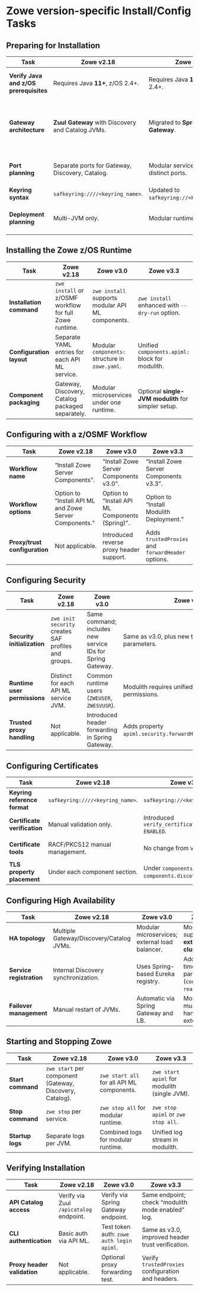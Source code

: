 # Zowe version-specific Install/Config Tasks

## Preparing for Installation
| Task                                   | Zowe v2.18                                        | Zowe v3.0                                 | Zowe v3.3                                               |
| -------------------------------------- | ------------------------------------------------- | ----------------------------------------- | ------------------------------------------------------- |
| **Verify Java and z/OS prerequisites** | Requires Java **11+**, z/OS 2.4+.                 | Requires Java **17+**, z/OS 2.4+.         | Same as v3.0 (Java 17+, z/OS 2.4+).                     |
| **Gateway architecture**               | **Zuul Gateway** with Discovery and Catalog JVMs. | Migrated to **Spring Cloud Gateway**.     | Uses **Spring Gateway Modulith** (optional single JVM). |
| **Port planning**                      | Separate ports for Gateway, Discovery, Catalog.   | Modular services with distinct ports.     | **Single port** possible in modulith mode.              |
| **Keyring syntax**                     | `safkeyring:////<keyring_name>`.                  | Updated to `safkeyring://<keyring_name>`. | Same as v3.0.                                           |
| **Deployment planning**                | Multi-JVM only.                                   | Modular runtime deployment.               | Choice of **modular** or **modulith** deployment.       |

## Installing the Zowe z/OS Runtime
| Task                     | Zowe v2.18                                              | Zowe v3.0                                         | Zowe v3.3                                           |
| ------------------------ | ------------------------------------------------------- | ------------------------------------------------- | --------------------------------------------------- |
| **Installation command** | `zwe install` or z/OSMF workflow for full Zowe runtime. | `zwe install` supports modular API ML components. | `zwe install` enhanced with `--dry-run` option.     |
| **Configuration layout** | Separate YAML entries for each API ML service.          | Modular `components:` structure in `zowe.yaml`.   | Unified `components.apiml:` block for modulith.     |
| **Component packaging**  | Gateway, Discovery, Catalog packaged separately.        | Modular microservices under one runtime.          | Optional **single-JVM modulith** for simpler setup. |

## Configuring with a z/OSMF Workflow
| Task                          | Zowe v2.18                                             | Zowe v3.0                                       | Zowe v3.3                                          |
| ----------------------------- | ------------------------------------------------------ | ----------------------------------------------- | -------------------------------------------------- |
| **Workflow name**             | “Install Zowe Server Components”.                      | “Install Zowe Server Components v3.0”.          | “Install Zowe Server Components v3.3”.             |
| **Workflow options**          | Option to “Install API ML and Zowe Server Components.” | Option to “Install API ML Components (Spring)”. | Option to “Install Modulith Deployment.”           |
| **Proxy/trust configuration** | Not applicable.                                        | Introduced reverse proxy header support.        | Adds `trustedProxies` and `forwardHeader` options. |

## Configuring Security
| Task                         | Zowe v2.18                                           | Zowe v3.0                                                  | Zowe v3.3                                                    |
| ---------------------------- | ---------------------------------------------------- | ---------------------------------------------------------- | ------------------------------------------------------------ |
| **Security initialization**  | `zwe init security` creates SAF profiles and groups. | Same command; includes new service IDs for Spring Gateway. | Same as v3.0, plus new trusted proxy security parameters.    |
| **Runtime user permissions** | Distinct for each API ML service JVM.                | Common runtime users (`ZWEUSER`, `ZWESVUSR`).              | Modulith requires unified SAF and port permissions.          |
| **Trusted proxy handling**   | Not applicable.                                      | Introduced header forwarding in Spring Gateway.            | Adds property `apiml.security.forwardHeader.trustedProxies`. |

## Configuring Certificates
| Task                         | Zowe v2.18                       | Zowe v3.0                                            | Zowe v3.3                                            |
| ---------------------------- | -------------------------------- | ---------------------------------------------------- | ---------------------------------------------------- |
| **Keyring reference format** | `safkeyring:////<keyring_name>`. | `safkeyring://<keyring_name>`.                       | Same as v3.0.                                        |
| **Certificate verification** | Manual validation only.          | Introduced `verify_certificates: ENABLED`.           | Same as v3.0, plus enhanced validation for modulith. |
| **Certificate tools**        | RACF/PKCS12 manual management.   | No change from v2.18.                                | New **`certificate-analyser.jar`** diagnostic tool.  |
| **TLS property placement**   | Under each component section.    | Under `components.gateway` / `components.discovery`. | Consolidated under `components.apiml.tls`.           |

## Configuring High Availability
| Task                     | Zowe v2.18                               | Zowe v3.0                                      | Zowe v3.3                                                      |
| ------------------------ | ---------------------------------------- | ---------------------------------------------- | -------------------------------------------------------------- |
| **HA topology**          | Multiple Gateway/Discovery/Catalog JVMs. | Modular microservices; external load balancer. | Modulith supports HA via **external clustering**.              |
| **Service registration** | Internal Discovery synchronization.      | Uses Spring-based Eureka registry.             | Adds new timeout parameters (`connectTimeout`, `readTimeout`). |
| **Failover management**  | Manual restart of JVMs.                  | Automatic via Spring Gateway and LB.           | Modulith HA must be handled externally.                        |

## Starting and Stopping Zowe
| Task              | Zowe v2.18                                               | Zowe v3.0                                  | Zowe v3.3                                    |
| ----------------- | -------------------------------------------------------- | ------------------------------------------ | -------------------------------------------- |
| **Start command** | `zwe start` per component (Gateway, Discovery, Catalog). | `zwe start all` for all API ML components. | `zwe start apiml` for modulith (single JVM). |
| **Stop command**  | `zwe stop` per service.                                  | `zwe stop all` for modular runtime.        | `zwe stop apiml` or `zwe stop all`.          |
| **Startup logs**  | Separate logs per JVM.                                   | Combined logs for modular runtime.         | Unified log stream in modulith.              |

## Verifying Installation
| Task                        | Zowe v2.18                              | Zowe v3.0                                 | Zowe v3.3                                          |
| --------------------------- | --------------------------------------- | ----------------------------------------- | -------------------------------------------------- |
| **API Catalog access**      | Verify via Zuul `/apicatalog` endpoint. | Verify via Spring Gateway endpoint.       | Same endpoint; check “modulith mode enabled” log.  |
| **CLI authentication**      | Basic auth via API ML.                  | Test token auth: `zowe auth login apiml`. | Same as v3.0, improved header trust verification.  |
| **Proxy header validation** | Not applicable.                         | Optional proxy forwarding test.           | Verify `trustedProxies` configuration and headers. |

